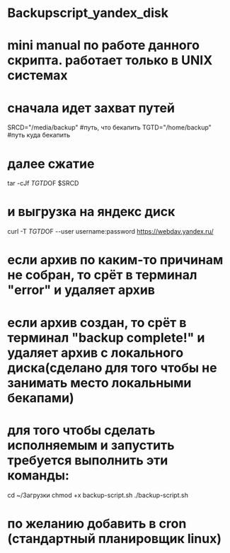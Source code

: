 # Backupscript_yandex_disk

# mini manual по работе данного скрипта. работает только в UNIX системах

# сначала идет захват путей

SRCD="/media/backup" #путь, что бекапить
TGTD="/home/backup" #путь куда бекапить

# далее сжатие 
tar -cJf $TGTD$OF $SRCD
# и выгрузка на яндекс диск
curl -T $TGTD$OF --user username:password https://webdav.yandex.ru/


# если архив по каким-то причинам не собран, то срёт в терминал "error" и удаляет архив
# если архив создан, то срёт в терминал "backup complete!" и удаляет архив с локального диска(сделано для того чтобы не занимать место локальными бекапами)

# для того чтобы сделать исполняемым и запустить требуется выполнить эти команды:

cd ~/Загрузки
chmod +x backup-script.sh
./backup-script.sh

#  по желанию добавить в cron (стандартный планировщик linux)
